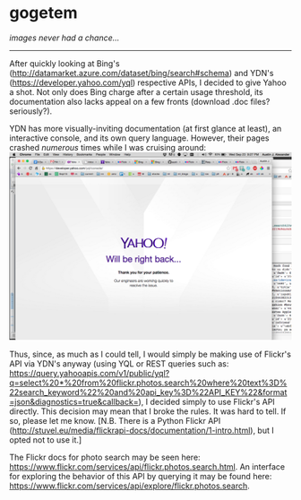 # gogetem
_images never had a chance..._

---

After quickly looking at Bing's (http://datamarket.azure.com/dataset/bing/search#schema) and YDN's (https://developer.yahoo.com/yql) respective APIs, I decided to give Yahoo a shot. Not only does Bing charge after a certain usage threshold, its documentation also lacks appeal on a few fronts (download .doc files? seriously?).

YDN has more visually-inviting documentation (at first glance at least), an interactive console, and its own query language. However, their pages crashed _numerous_ times while I was cruising around: ![Alt text](ydn.png "YDN Fail") 

Thus, since, as much as I could tell, I would simply be making use of Flickr's API via YDN's anyway (using YQL or REST queries such as: https://query.yahooapis.com/v1/public/yql?q=select%20*%20from%20flickr.photos.search%20where%20text%3D%22search_keyword%22%20and%20api_key%3D%22API_KEY%22&format=json&diagnostics=true&callback=), I decided simply to use Flickr's API directly. This decision may mean that I broke the rules. It was hard to tell. If so, please let me know. [N.B. There is a Python Flickr API (http://stuvel.eu/media/flickrapi-docs/documentation/1-intro.html), but I opted not to use it.]

The Flickr docs for photo search may be seen here: https://www.flickr.com/services/api/flickr.photos.search.html. An interface for exploring the behavior of this API by querying it may be found here: https://www.flickr.com/services/api/explore/flickr.photos.search.
